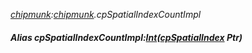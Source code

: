 _[chipmunk](../../modules/chipmunk/chipmunk-module.md):[chipmunk](../../modules/chipmunk/chipmunk-module.md).cpSpatialIndexCountImpl_
##### Alias cpSpatialIndexCountImpl:[Int](../../modules/wonkey/wonkey-types-int.md)([cpSpatialIndex](../../modules/chipmunk/chipmunk-cpspatialindex.md) Ptr)
